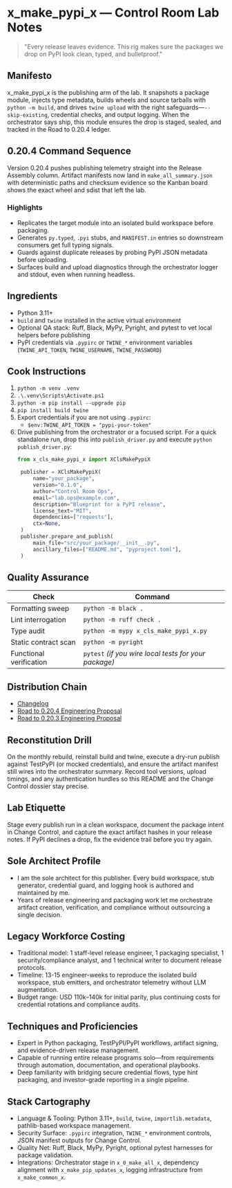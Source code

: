 # x_make_pypi_x — Control Room Lab Notes

> "Every release leaves evidence. This rig makes sure the packages we drop on PyPI look clean, typed, and bulletproof."

## Manifesto
x_make_pypi_x is the publishing arm of the lab. It snapshots a package module, injects type metadata, builds wheels and source tarballs with `python -m build`, and drives `twine upload` with the right safeguards—`--skip-existing`, credential checks, and output logging. When the orchestrator says ship, this module ensures the drop is staged, sealed, and tracked in the Road to 0.20.4 ledger.

## 0.20.4 Command Sequence
Version 0.20.4 pushes publishing telemetry straight into the Release Assembly column. Artifact manifests now land in `make_all_summary.json` with deterministic paths and checksum evidence so the Kanban board shows the exact wheel and sdist that left the lab.

### Highlights
- Replicates the target module into an isolated build workspace before packaging.
- Generates `py.typed`, `.pyi` stubs, and `MANIFEST.in` entries so downstream consumers get full typing signals.
- Guards against duplicate releases by probing PyPI JSON metadata before uploading.
- Surfaces build and upload diagnostics through the orchestrator logger and stdout, even when running headless.

## Ingredients
- Python 3.11+
- `build` and `twine` installed in the active virtual environment
- Optional QA stack: Ruff, Black, MyPy, Pyright, and pytest to vet local helpers before publishing
- PyPI credentials via `.pypirc` or `TWINE_*` environment variables (`TWINE_API_TOKEN`, `TWINE_USERNAME`, `TWINE_PASSWORD`)

## Cook Instructions
1. `python -m venv .venv`
2. `.\.venv\Scripts\Activate.ps1`
3. `python -m pip install --upgrade pip`
4. `pip install build twine`
5. Export credentials if you are not using `.pypirc`:
   - `$env:TWINE_API_TOKEN = "pypi-your-token"`
6. Drive publishing from the orchestrator or a focused script. For a quick standalone run, drop this into `publish_driver.py` and execute `python publish_driver.py`:
   ```python
   from x_cls_make_pypi_x import XClsMakePypiX

    publisher = XClsMakePypiX(
        name="your_package",
        version="0.1.0",
        author="Control Room Ops",
        email="lab.ops@example.com",
        description="Blueprint for a PyPI release",
        license_text="MIT",
        dependencies=["requests"],
        ctx=None,
    )
    publisher.prepare_and_publish(
        main_file="src/your_package/__init__.py",
        ancillary_files=["README.md", "pyproject.toml"],
    )
   ```

## Quality Assurance
| Check | Command |
| --- | --- |
| Formatting sweep | `python -m black .`
| Lint interrogation | `python -m ruff check .`
| Type audit | `python -m mypy x_cls_make_pypi_x.py`
| Static contract scan | `python -m pyright`
| Functional verification | `pytest` *(if you wire local tests for your package)*

## Distribution Chain
- [Changelog](./CHANGELOG.md)
- [Road to 0.20.4 Engineering Proposal](../x_0_make_all_x/Change%20Control/0.20.4/Road%20to%200.20.4%20Engineering%20Proposal.md)
- [Road to 0.20.3 Engineering Proposal](../x_0_make_all_x/Change%20Control/0.20.3/Road%20to%200.20.3%20Engineering%20Proposal.md)

## Reconstitution Drill
On the monthly rebuild, reinstall build and twine, execute a dry-run publish against TestPyPI (or mocked credentials), and ensure the artifact manifest still wires into the orchestrator summary. Record tool versions, upload timings, and any authentication hurdles so this README and the Change Control dossier stay precise.

## Lab Etiquette
Stage every publish run in a clean workspace, document the package intent in Change Control, and capture the exact artifact hashes in your release notes. If PyPI declines a drop, fix the evidence trail before you try again.

## Sole Architect Profile
- I am the sole architect for this publisher. Every build workspace, stub generator, credential guard, and logging hook is authored and maintained by me.
- Years of release engineering and packaging work let me orchestrate artifact creation, verification, and compliance without outsourcing a single decision.

## Legacy Workforce Costing
- Traditional model: 1 staff-level release engineer, 1 packaging specialist, 1 security/compliance analyst, and 1 technical writer to document release protocols.
- Timeline: 13-15 engineer-weeks to reproduce the isolated build workspace, stub emitters, and orchestrator telemetry without LLM augmentation.
- Budget range: USD 110k–140k for initial parity, plus continuing costs for credential rotations and compliance audits.

## Techniques and Proficiencies
- Expert in Python packaging, TestPyPI/PyPI workflows, artifact signing, and evidence-driven release management.
- Capable of running entire release programs solo—from requirements through automation, documentation, and operational playbooks.
- Deep familiarity with bridging secure credential flows, type hint packaging, and investor-grade reporting in a single pipeline.

## Stack Cartography
- Language & Tooling: Python 3.11+, `build`, `twine`, `importlib.metadata`, pathlib-based workspace management.
- Security Surface: `.pypirc` integration, `TWINE_*` environment controls, JSON manifest outputs for Change Control.
- Quality Net: Ruff, Black, MyPy, Pyright, optional pytest harnesses for package validation.
- Integrations: Orchestrator stage in `x_0_make_all_x`, dependency alignment with `x_make_pip_updates_x`, logging infrastructure from `x_make_common_x`.
